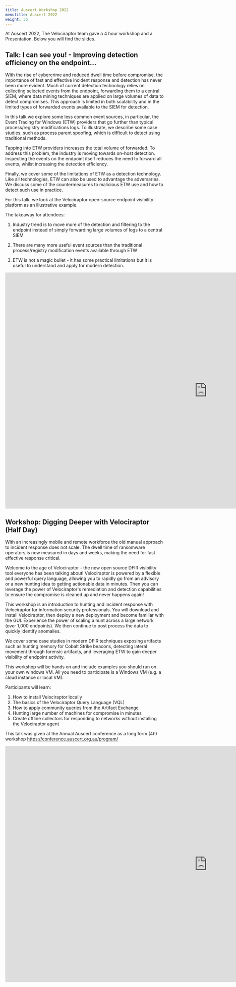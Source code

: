 ```yaml
---
title: Auscert Workshop 2022
menutitle: Auscert 2022
weight: 35
---
```


At Auscert 2022, The Velociraptor team gave a 4 hour workshop and a
Presentation. Below you will find the slides.

## Talk: I can see you! - Improving detection efficiency on the endpoint…

With the rise of cybercrime and reduced dwell time before compromise,
the importance of fast and effective incident response and detection
has never been more evident. Much of current detection technology
relies on collecting selected events from the endpoint, forwarding
them to a central SIEM, where data mining techniques are applied on
large volumes of data to detect compromises. This approach is limited
in both scalability and in the limited types of forwarded events
available to the SIEM for detection.

In this talk we explore some less common event sources, in particular,
the Event Tracing for Windows (ETW) providers that go further than
typical process/registry modifications logs. To illustrate, we
describe some case studies, such as process parent spoofing, which is
difficult to detect using traditional methods.

Tapping into ETW providers increases the total volume of forwarded. To
address this problem, the industry is moving towards on-host
detection. Inspecting the events on the endpoint itself reduces the
need to forward all events, whilst increasing the detection
efficiency.

Finally, we cover some of the limitations of ETW as a detection
technology. Like all technologies, ETW can also be used to advantage
the adversaries. We discuss some of the countermeasures to malicious
ETW use and how to detect such use in practice.

For this talk, we look at the Velociraptor open-source endpoint
visibility platform as an illustrative example.

The takeaway for attendees:

1. Industry trend is to move more of the detection and filtering to
   the endpoint instead of simply forwarding large volumes of logs to
   a central SIEM

2. There are many more useful event sources than the traditional
   process/registry modification events available through ETW

3. ETW is not a magic bullet - it has some practical limitations but
   it is useful to understand and apply for modern detection.


<iframe src="https://docs.google.com/presentation/d/e/2PACX-1vTsDqy_0Vy1SzV3kQ_j5rfl3S5xL1pwKSLHat73VBFgSe_cNNTo80Ds2cJNad2wt588Al_29Vudtieg/embed?start=false&loop=false&delayms=3000" frameborder="0" width="1280" height="749" allowfullscreen="true" mozallowfullscreen="true" webkitallowfullscreen="true"></iframe>

## Workshop: Digging Deeper with Velociraptor (Half Day)

With an increasingly mobile and remote workforce the old manual
approach to incident response does not scale. The dwell time of
ransomware operators is now measured in days and weeks, making the
need for fast effective response critical.

Welcome to the age of Velociraptor - the new open source DFIR
visibility tool everyone has been talking about! Velociraptor is
powered by a flexible and powerful query language, allowing you to
rapidly go from an advisory or a new hunting idea to getting
actionable data in minutes. Then you can leverage the power of
Velociraptor's remediation and detection capabilities to ensure the
compromise is cleaned up and never happens again!

This workshop is an introduction to hunting and incident response with
Velociraptor for information security professionals. You will download
and install Velociraptor, then deploy a new deployment and become
familiar with the GUI. Experience the power of scaling a hunt across a
large network (over 1,000 endpoints). We then continue to post process
the data to quickly identify anomalies.

We cover some case studies in modern DFIR techniques exposing
artifacts such as hunting memory for Cobalt Strike beacons, detecting
lateral movement through forensic artifacts, and leveraging ETW to
gain deeper visibility of endpoint activity.

This workshop will be hands on and include examples you should run on
your own windows VM. All you need to participate is a Windows VM
(e.g. a cloud instance or local VM).

Participants will learn:
1. How to install Velociraptor locally
2. The basics of the Velociraptor Query Language (VQL)
3. How to apply community queries from the Artifact Exchange
4. Hunting large number of machines for compromise in minutes
5. Create offline collectors for responding to networks without
   installing the Velociraptor agent

This talk was given at the Annual Auscert conference as a long form (4h) workshop
https://conference.auscert.org.au/program/


<iframe src="https://docs.google.com/presentation/d/e/2PACX-1vTKbAGMDDAhgTn33FbTXPGY8gYlL1ueCoIn-gERwbxXyRdyadKOcg9ho1Y-RGUmi4MbbwVe1g5Xszr2/embed?start=false&loop=false&delayms=3000" frameborder="0" width="1280" height="749" allowfullscreen="true" mozallowfullscreen="true" webkitallowfullscreen="true"></iframe>
